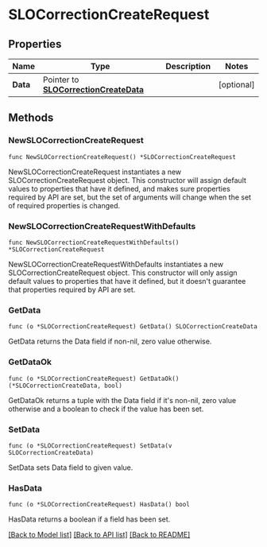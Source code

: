 # SLOCorrectionCreateRequest

## Properties

| Name     | Type                                                                 | Description | Notes      |
| -------- | -------------------------------------------------------------------- | ----------- | ---------- |
| **Data** | Pointer to [**SLOCorrectionCreateData**](SLOCorrectionCreateData.md) |             | [optional] |

## Methods

### NewSLOCorrectionCreateRequest

`func NewSLOCorrectionCreateRequest() *SLOCorrectionCreateRequest`

NewSLOCorrectionCreateRequest instantiates a new SLOCorrectionCreateRequest object.
This constructor will assign default values to properties that have it defined,
and makes sure properties required by API are set, but the set of arguments
will change when the set of required properties is changed.

### NewSLOCorrectionCreateRequestWithDefaults

`func NewSLOCorrectionCreateRequestWithDefaults() *SLOCorrectionCreateRequest`

NewSLOCorrectionCreateRequestWithDefaults instantiates a new SLOCorrectionCreateRequest object.
This constructor will only assign default values to properties that have it defined,
but it doesn't guarantee that properties required by API are set.

### GetData

`func (o *SLOCorrectionCreateRequest) GetData() SLOCorrectionCreateData`

GetData returns the Data field if non-nil, zero value otherwise.

### GetDataOk

`func (o *SLOCorrectionCreateRequest) GetDataOk() (*SLOCorrectionCreateData, bool)`

GetDataOk returns a tuple with the Data field if it's non-nil, zero value otherwise
and a boolean to check if the value has been set.

### SetData

`func (o *SLOCorrectionCreateRequest) SetData(v SLOCorrectionCreateData)`

SetData sets Data field to given value.

### HasData

`func (o *SLOCorrectionCreateRequest) HasData() bool`

HasData returns a boolean if a field has been set.

[[Back to Model list]](../README.md#documentation-for-models) [[Back to API list]](../README.md#documentation-for-api-endpoints) [[Back to README]](../README.md)
